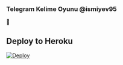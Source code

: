 ### Telegram Kelime Oyunu @ismiyev95
📝
## Deploy to Heroku

[![Deploy](https://www.herokucdn.com/deploy/button.svg)](https://heroku.com/deploy?template=https://github.com/Zamannismiyev/ASOKəlimə)
